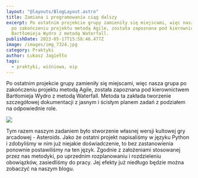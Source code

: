 ```yaml
---
layout: "@layouts/BlogLayout.astro"
title: Zamiana i programowania ciąg dalszy
excerpt: Po ostatnim projekcie grupy zamieniły się miejscami, więc nasza grupa
  po zakończeniu projektu metodą Agile, została zapoznana pod kierownictwem
  Bartłomieja Wydro z metodą Waterfall.
publishDate: 2023-05-17T15:58:46.477Z
image: /images/img_7324.jpg
category: Praktyki
author: Łukasz Jagiełło
tags:
  - praktyki, wiśniowa, eip
---
```

Po ostatnim projekcie grupy zamieniły się miejscami, więc nasza grupa po zakończeniu projektu metodą Agile, została zapoznana pod kierownictwem Bartłomieja Wydro z metodą Waterfall. Metoda ta zakłada tworzenie szczegółowej dokumentacji z jasnym i ścisłym planem zadań z podziałem na odpowiednie role.

![](/images/img_7779.jpg)

Tym razem naszym zadaniem było stworzenie własnej wersji kultowej gry arcadowej - Asteroids.
Jako że ostatni projekt napisaliśmy w języku Python i zdobyliśmy w nim już niejakie doświadczenie, to bez zastanowienia  ponownie postawiliśmy na ten język. Zgodnie z założeniami stosowanej przez nas metodyki, po uprzednim rozplanowaniu i rozdzieleniu obowiązków, zasiedliśmy do pracy. Jej efekty już niedługo będzie można zobaczyć na naszym blogu.